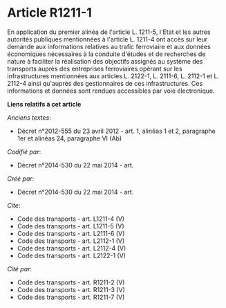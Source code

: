 # Article R1211-1

En application du premier alinéa de l'article L. 1211-5, l'Etat et les autres autorités publiques mentionnées à l'article L.
1211-4 ont accès sur leur demande aux informations relatives au trafic ferroviaire et aux données économiques nécessaires à
la conduite d'études et de recherches de nature à faciliter la réalisation des objectifs assignés au système des transports
auprès des entreprises ferroviaires opérant sur les infrastructures mentionnées aux articles L. 2122-1, 
L. 2111-6, L. 2112-1 et L. 2112-4 ainsi qu'auprès des gestionnaires de ces infrastructures. Ces informations et données sont
rendues accessibles par voie électronique.

**Liens relatifs à cet article**

_Anciens textes_:

  - Décret n°2012-555 du 23 avril 2012 - art. 1, alinéas 1 et 2, paragraphe 1er et alinéas 24, paragraphe VI (Ab)

_Codifié par_:

  - Décret n°2014-530 du 22 mai 2014 - art.

_Créé par_:

  - Décret n°2014-530 du 22 mai 2014 - art.

_Cite_:

  - Code des transports - art. L1211-4 (V)
  - Code des transports - art. L1211-5 (V)
  - Code des transports - art. L2111-6 (V)
  - Code des transports - art. L2112-1 (V)
  - Code des transports - art. L2112-4 (V)
  - Code des transports - art. L2122-1 (V)

_Cité par_:

  - Code des transports - art. R1211-2 (V)
  - Code des transports - art. R1211-3 (V)
  - Code des transports - art. R1211-7 (V)
